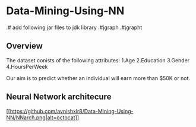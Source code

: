﻿# Data-Mining-Using-NN
.# add following jar files to jdk library
.#jgraph 
.#jgrapht

## Overview

The dataset conists of the following attributes:
1.Age
2.Education
3.Gender
4.HoursPerWeek

Our aim is to predict whether an individual will earn more than $50K or not.

## Neural Network architecure

[[https://github.com/avnishxlr8/Data-Mining-Using-NN/NNarch.png|alt=octocat]]
